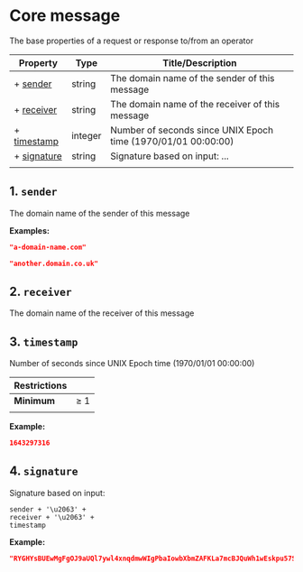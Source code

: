 # Core message

The base properties of a request or response to/from an operator

| Property                   | Type    | Title/Description                                             |
| -------------------------- | ------- | ------------------------------------------------------------- |
| + [sender](#sender )       | string  | The domain name of the sender of this message                 |
| + [receiver](#receiver )   | string  | The domain name of the receiver of this message               |
| + [timestamp](#timestamp ) | integer | Number of seconds since UNIX Epoch time (1970/01/01 00:00:00) |
| + [signature](#signature ) | string  | Signature based on input: ...                                 |
|                            |         |                                                               |

## <a name="sender"></a>1. `sender`

The domain name of the sender of this message

**Examples:** 

```json
"a-domain-name.com"
```

```json
"another.domain.co.uk"
```

## <a name="receiver"></a>2. `receiver`

The domain name of the receiver of this message

## <a name="timestamp"></a>3. `timestamp`

Number of seconds since UNIX Epoch time (1970/01/01 00:00:00)

| Restrictions |        |
| ------------ | ------ |
| **Minimum**  | &ge; 1 |
|              |        |

**Example:** 

```json
1643297316
```

## <a name="signature"></a>4. `signature`

Signature based on input:
```
sender + '\u2063' +
receiver + '\u2063' +
timestamp
```

**Example:** 

```json
"RYGHYsBUEwMgFgOJ9aUQl7ywl4xnqdmwWIgPbaIowbXbmZAFKLa7mcBJQuWh1wEskpu57SHn2mmCF6V5+cESgw=="
```

